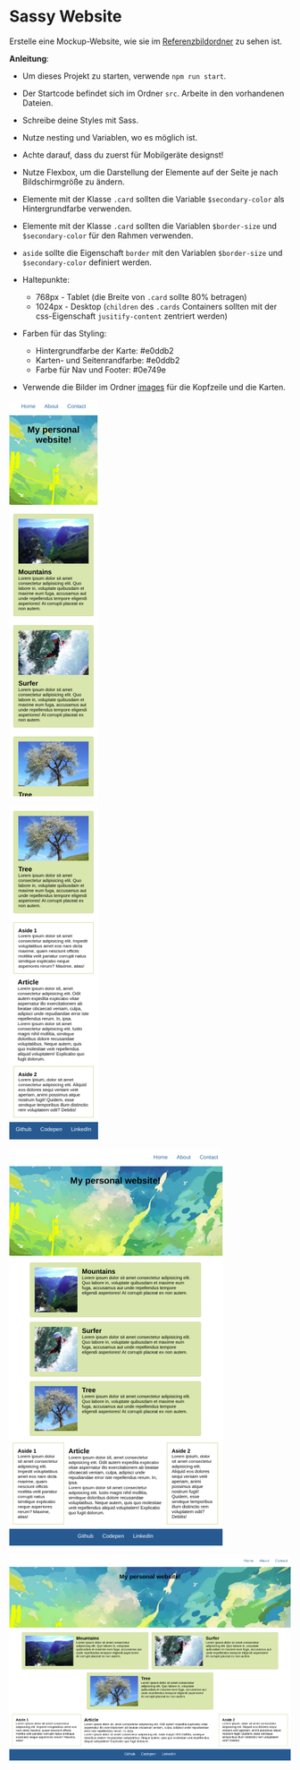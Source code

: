 # Sassy Website


Erstelle eine Mockup-Website, wie sie im [Referenzbildordner](./images_reference) zu sehen ist.

**Anleitung**:

* Um dieses Projekt zu starten, verwende `npm run start`.
* Der Startcode befindet sich im Ordner `src`. Arbeite in den vorhandenen Dateien.
* Schreibe deine Styles mit Sass.
* Nutze nesting und Variablen, wo es möglich ist.
* Achte darauf, dass du zuerst für Mobilgeräte designst!

* Nutze Flexbox, um die Darstellung der Elemente auf der Seite je nach Bildschirmgröße zu ändern.
* Elemente mit der Klasse `.card` sollten die Variable `$secondary-color` als Hintergrundfarbe verwenden.
* Elemente mit der Klasse `.card` sollten die Variablen `$border-size` und `$secondary-color` für den Rahmen verwenden.
* `aside` sollte die Eigenschaft `border` mit den Variablen `$border-size` und `$secondary-color` definiert werden.

* Haltepunkte:
    - 768px - Tablet (die Breite von `.card` sollte 80% betragen)
    - 1024px - Desktop (`children` des `.cards` Containers sollten mit der css-Eigenschaft `jusitify-content` zentriert werden)

* Farben für das Styling:
    - Hintergrundfarbe der Karte: #e0ddb2
    - Karten- und Seitenrandfarbe: #e0ddb2
    - Farbe für Nav und Footer: #0e749e
* Verwende die Bilder im Ordner [images](./src/images) für die Kopfzeile und die Karten.

![mockup-image-mobile](./images_reference/mobile1.png)

![mockup-image-mobile](./images_reference/mobile2.png)

![mockup-image-tablet](./images_reference/tablet.png)

![mockup-image-desktop](./images_reference/desktop.png)

